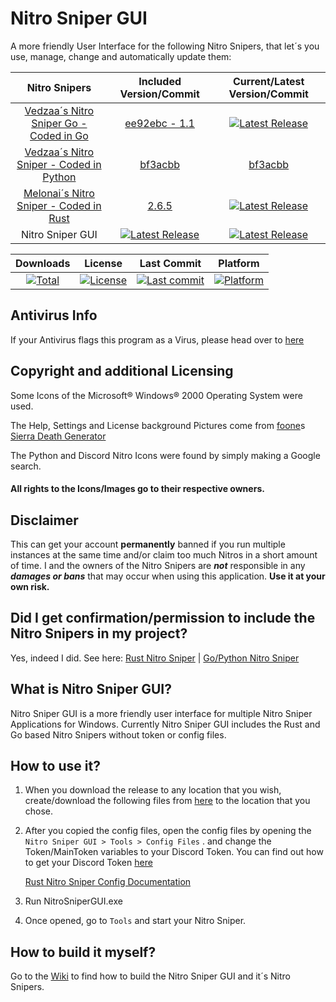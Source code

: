 # Nitro Sniper GUI
A more friendly User Interface for the following Nitro Snipers, that let´s you use, manage, change and automatically update them:

| Nitro Snipers                                                                                    | Included Version/Commit  | Current/Latest Version/Commit
| :----------------------------------------------------------------------------------------------: | :----------------------: | :---------------------:
| [Vedzaa´s Nitro Sniper Go - Coded in Go](https://github.com/Vedzaa/NitroSniperGo)                | [ee92ebc - 1.1](https://github.com/Vedzaa/NitroSniperGo/commit/ee92ebc8456512b74293a80b02250afdc2f62f67) |  [![Latest Release](https://img.shields.io/github/v/release/Vedzaa/NitroSniperGo.svg)](https://github.com/Vedzaa/NitroSniperGo/releases)
| [Vedzaa´s Nitro Sniper - Coded in Python](https://github.com/Vedzaa/NitroSniper)                 | [bf3acbb](https://github.com/Vedzaa/NitroSniper/commit/bf3acbb0a5ce456b57b8bc5877c06a6dbd153806) | [bf3acbb](https://github.com/Vedzaa/NitroSniper/commit/bf3acbb0a5ce456b57b8bc5877c06a6dbd153806)
| [Melonai´s Nitro Sniper - Coded in Rust](https://github.com/Melonai/rust-nitro-sniper)           | [2.6.5](https://github.com/Melonai/rust-nitro-sniper/releases/tag/2.6.3) | [![Latest Release](https://img.shields.io/github/v/release/Melonai/rust-nitro-sniper.svg)](https://github.com/Melonai/rust-nitro-sniper/releases)
| Nitro Sniper GUI                                                                                 | [![Latest Release](https://img.shields.io/github/v/release/PeterStrick/NitroSniperGUI.svg)](https://github.com/PeterStrick/NitroSniperGUI/releases) | [![Latest Release](https://img.shields.io/github/v/release/PeterStrick/NitroSniperGUI.svg)](https://github.com/PeterStrick/NitroSniperGUI/releases)

| Downloads | License | Last Commit | Platform
| :----------------: | :----------------: | :----------------: | :-------:
| [![Total](https://img.shields.io/github/downloads/PeterStrick/NitroSniperGUI/total)](https://github.com/PeterStrick/NitroSniperGUI/releases/latest) | [![License](https://img.shields.io/github/license/PeterStrick/NitroSniperGUI)](https://github.com/PeterStrick/NitroSniperGUI/blob/master/LICENSE) | [![Last commit](https://img.shields.io/github/last-commit/PeterStrick/NitroSniperGUI)](https://github.com/PeterStrick/NitroSniperGUI) | [![Platform](https://img.shields.io/badge/platform-Windows%20x64-orange)](https://github.com/PeterStrick/NitroSniperGUI)

## Antivirus Info
If your Antivirus flags this program as a Virus, please head over to [here](https://github.com/PeterStrick/NitroSniperGUI/issues/1)

## Copyright and additional Licensing
Some Icons of the Microsoft® Windows® 2000 Operating System were used.

The Help, Settings and License background Pictures come from [foone](https://twitter.com/foone)s [Sierra Death Generator](https://github.com/foone/SierraDeathGenerator)

The Python and Discord Nitro Icons were found by simply making a Google search.
#### All rights to the Icons/Images go to their respective owners.

## Disclaimer
This can get your account **permanently** banned if you run multiple instances at the same time and/or claim too much Nitros in a short amount of time.
I and the owners of the Nitro Snipers are **___not___** responsible in any **___damages or bans___** that may occur when using this application. **Use it at your own risk.**

## Did I get confirmation/permission to include the Nitro Snipers in my project?
Yes, indeed I did. See here:
[Rust Nitro Sniper](https://github.com/Melonai/rust-nitro-sniper/issues/11) | [Go/Python Nitro Sniper](https://github.com/Vedzaa/NitroSniper/issues/17)

## What is Nitro Sniper GUI?
Nitro Sniper GUI is a more friendly user interface for multiple Nitro Sniper Applications for Windows. 
Currently Nitro Sniper GUI includes the Rust and Go based Nitro Snipers without token or config files.

## How to use it?
1. When you download the release to any location that you wish, create/download the following files from [here](https://github.com/PeterStrick/NitroSniperGUI/tree/master/configfiles) to the location that you chose.

2. After you copied the config files, open the config files by opening the `Nitro Sniper GUI > Tools > Config Files` . and change the Token/MainToken variables to your Discord Token. You can find out how to get your Discord Token [here](https://github.com/Tyrrrz/DiscordChatExporter/wiki/Obtaining-Token-and-Channel-IDs#how-to-get-a-user-token)

   [Rust Nitro Sniper Config Documentation](https://github.com/Melonai/rust-nitro-sniper#configuration)

3. Run NitroSniperGUI.exe

4. Once opened, go to ``Tools`` and start your Nitro Sniper.

## How to build it myself?
Go to the [Wiki](https://github.com/PeterStrick/NitroSniperGUI/wiki) to find how to build the Nitro Sniper GUI and it´s Nitro Snipers.

